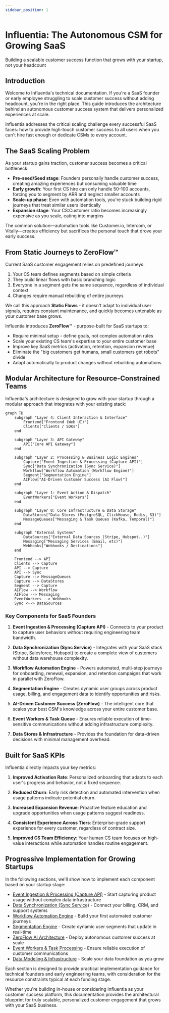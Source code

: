 ```yaml
---
sidebar_position: 1
---
```


# Influentia: The Autonomous CSM for Growing SaaS

Building a scalable customer success function that grows with your startup, not your headcount

## Introduction

Welcome to Influentia's technical documentation. If you're a SaaS founder or early employee struggling to scale customer
success without adding headcount, you're in the right place. This guide introduces the architecture behind an autonomous
customer success system that delivers personalized experiences at scale.

Influentia addresses the critical scaling challenge every successful SaaS faces: how to provide high-touch customer
success to all users when you can't hire fast enough or dedicate CSMs to every account.

## The SaaS Scaling Problem

As your startup gains traction, customer success becomes a critical bottleneck:

- **Pre-seed/Seed stage**: Founders personally handle customer success, creating amazing experiences but consuming
  valuable time
- **Early growth**: Your first CS hire can only handle 50-100 accounts, forcing you to segment by ARR and neglect
  smaller accounts
- **Scale-up phase**: Even with automation tools, you're stuck building rigid journeys that treat similar users
  identically
- **Expansion stage**: Your CS:Customer ratio becomes increasingly expensive as you scale, eating into margins

The common solution—automation tools like Customer.io, Intercom, or Vitally—creates efficiency but sacrifices the
personal touch that drove your early success.

## From Static Journeys to ZeroFlow™

Current SaaS customer engagement relies on predefined journeys:

1. Your CS team defines segments based on simple criteria
2. They build linear flows with basic branching logic
3. Everyone in a segment gets the same sequence, regardless of individual context
4. Changes require manual rebuilding of entire journeys

We call this approach **Static Flows** - it doesn't adapt to individual user signals, requires constant maintenance, and
quickly becomes untenable as your customer base grows.

Influentia introduces **ZeroFlow™** - purpose-built for SaaS startups to:

- Require minimal setup - define goals, not complex automation rules
- Scale your existing CS team's expertise to your entire customer base
- Improve key SaaS metrics (activation, retention, expansion revenue)
- Eliminate the "big customers get humans, small customers get robots" divide
- Adapt automatically to product changes without rebuilding automations

## Modular Architecture for Resource-Constrained Teams

Influentia's architecture is designed to grow with your startup through a modular approach that integrates with your
existing stack:

```mermaid
graph TD
    subgraph "Layer 4: Client Interaction & Interface"
        Frontend["Frontend (Web UI)"]
        Clients["Clients / SDKs"]
    end

    subgraph "Layer 3: API Gateway"
        API["Core API Gateway"]
    end

    subgraph "Layer 2: Processing & Business Logic Engines"
        Capture["Event Ingestion & Processing (Capture API)"]
        Sync["Data Synchronization (Sync Service)"]
        Workflow["Workflow Automation (Workflow Engine)"]
        Segment["Segmentation Engine"]
        AIFlow["AI-Driven Customer Success (AI Flow)"]
    end

    subgraph "Layer 1: Event Action & Dispatch"
        EventWorkers["Event Workers"]
    end

    subgraph "Layer 0: Core Infrastructure & Data Storage"
        DataStores["Data Stores (PostgreSQL, ClickHouse, Redis, S3)"]
        MessageQueues["Messaging & Task Queues (Kafka, Temporal)"]
    end

    subgraph "External Systems"
        DataSources["External Data Sources (Stripe, Hubspot..)"]
        Messaging["Messaging Services (Email, etc)"]
        Webhooks["Webhooks / Destinations"]
    end

    Frontend --> API
    Clients --> Capture
    API --> Capture
    API --> Sync
    Capture --> MessageQueues
    Capture --> DataStores
    Segment --> Capture
    AIFlow --> Workflow
    AIFlow --> Messaging
    EventWorkers --> Webhooks
    Sync <--> DataSources
```

### Key Components for SaaS Founders

1. **Event Ingestion & Processing (Capture API)** - Connects to your product to capture user behaviors without requiring
   engineering team bandwidth.

2. **Data Synchronization (Sync Service)** - Integrates with your SaaS stack (Stripe, Salesforce, Hubspot) to create a
   complete view of customers without data warehouse complexity.

3. **Workflow Automation Engine** - Powers automated, multi-step journeys for onboarding, renewal, expansion, and
   retention campaigns that work in parallel with ZeroFlow.

4. **Segmentation Engine** - Creates dynamic user groups across product usage, billing, and engagement data to identify
   opportunities and risks.

5. **AI-Driven Customer Success (ZeroFlow)** - The intelligent core that scales your best CSM's knowledge across your
   entire customer base.

6. **Event Workers & Task Queue** - Ensures reliable execution of time-sensitive communications without adding
   infrastructure complexity.

7. **Data Stores & Infrastructure** - Provides the foundation for data-driven decisions with minimal management
   overhead.

## Built for SaaS KPIs

Influentia directly impacts your key metrics:

1. **Improved Activation Rate**: Personalized onboarding that adapts to each user's progress and behavior, not a fixed
   sequence.

2. **Reduced Churn**: Early risk detection and automated intervention when usage patterns indicate potential churn.

3. **Increased Expansion Revenue**: Proactive feature education and upgrade opportunities when usage patterns suggest
   readiness.

4. **Consistent Experience Across Tiers**: Enterprise-grade support experience for every customer, regardless of
   contract size.

5. **Improved CS Team Efficiency**: Your human CS team focuses on high-value interactions while automation handles
   routine engagement.

## Progressive Implementation for Growing Startups

In the following sections, we'll show how to implement each component based on your startup stage:

- [Event Ingestion & Processing (Capture API)](./capture-api.md) - Start capturing product usage without complex data
  infrastructure
- [Data Synchronization (Sync Service)](./sync-service.md) - Connect your billing, CRM, and support systems
- [Workflow Automation Engine](./workflow-engine.md) - Build your first automated customer journeys
- [Segmentation Engine](./segmentation-engine.md) - Create dynamic user segments that update in real-time
- [ZeroFlow AI Architecture](./zeroflow.md) - Deploy autonomous customer success at scale
- [Event Workers & Task Processing](./event-workers.md) - Ensure reliable execution of customer communications
- [Data Modeling & Infrastructure](./data-infrastructure.md) - Scale your data foundation as you grow

Each section is designed to provide practical implementation guidance for technical founders and early engineering
teams, with consideration for the resource constraints typical at each funding stage.

Whether you're building in-house or considering Influentia as your customer success platform, this documentation
provides the architectural blueprint for truly scalable, personalized customer engagement that grows with your SaaS
business.